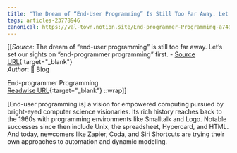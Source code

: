 ```yaml
---
title: "The Dream of “End-User Programming” Is Still Too Far Away. Let’s Set Our Sights on “End-Programmer Programming” First. (468479762)"
tags: articles-23778946
canonical: https://val-town.notion.site/End-programmer-Programming-a749beb4a9b143f2990f575fb7e59b33
---
```


[[_Source_: The dream of “end-user programming” is still too far away. Let’s set our sights on “end-programmer programming” first. - [Source URL](https://val-town.notion.site/End-programmer-Programming-a749beb4a9b143f2990f575fb7e59b33){:target="_blank"}<br>
_Author_: 📝
Blog





End-programmer Programming<br>
[Readwise URL](https://readwise.io/open/468479762){:target="_blank"}
::wrap]]

[End-user programming is] a vision for empowered computing pursued by bright-eyed computer science visionaries. Its rich history reaches back to the 1960s with programming environments like Smalltalk and Logo. Notable successes since then include Unix, the spreadsheet, Hypercard, and HTML. And today, newcomers like Zapier, Coda, and Siri Shortcuts are trying their own approaches to automation and dynamic modeling.
